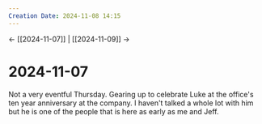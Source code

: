 ```yaml
---
Creation Date: 2024-11-08 14:15
---
```


<- [[2024-11-07]] | [[2024-11-09]]  ->

# 2024-11-07
Not a very eventful Thursday. Gearing up to celebrate Luke at the office's ten year anniversary at the company. I haven't talked a whole lot with him but he is one of the people that is here as early as me and Jeff.